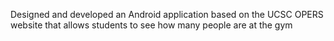 Designed and developed an Android application based on the UCSC OPERS website that allows students to see how many people are at the gym 
